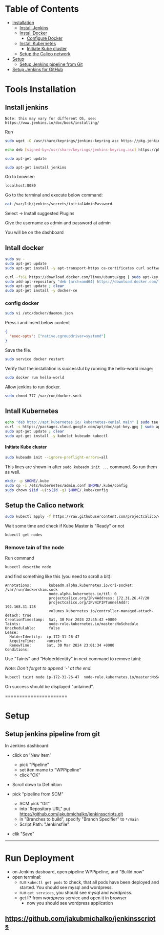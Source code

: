 # Table of Contents

- [Installation](#installation)
  - [Install Jenkins](#install-jenkins)
  - [Install Docker](#install-docker)
    - [Configure Docker](#configure-docker)
  - [Install Kubernetes](#install-kubernetes)
    - [Initiate Kube cluster](#initiate-kube-cluster)
  - [Setup the Calico network](#setup-the-calico-network)
- [Setup](#setup)
  - [Setup Jenkins pipeline from Git](#setup-jenkins-pipeline-from-git)
- [Setup Jenkins for GitHub](#setup-jenkins-for-github)

# Tools Installation

## Install jenkins

`Note: this may vary for different OS, see: https://www.jenkins.io/doc/book/installing/`

Run

```sh
sudo wget -O /usr/share/keyrings/jenkins-keyring.asc https://pkg.jenkins.io/debian-stable/jenkins.io-2023.key

echo deb [signed-by=/usr/share/keyrings/jenkins-keyring.asc] https://pkg.jenkins.io/debian-stable binary/ | sudo tee /etc/apt/sources.list.d/jenkins.list > /dev/null

sudo apt-get update

sudo apt-get install jenkins
```

Go to browser:

```sh
localhost:8080
```

Go to the terminal and execute below command:

```sh
cat /var/lib/jenkins/secrets/initialAdminPassword
```

Select -> Install suggested Plugins

Give the username as admin and password at admin

You will be on the dashboard

## Intall docker

```sh
sudo su -
sudo apt-get update
sudo apt-get install -y apt-transport-https ca-certificates curl software-properties-common

curl -fsSL https://download.docker.com/linux/ubuntu/gpg | sudo apt-key add -
sudo add-apt-repository "deb [arch=amd64] https://download.docker.com/linux/ubuntu $(lsb_release -cs) stable"
sudo apt-get update ; clear
sudo apt-get install -y docker-ce
```

### config docker

```sh
sudo vi /etc/docker/daemon.json
```

Press i and insert below content

```json
{
  "exec-opts": ["native.cgroupdriver=systemd"]
}
```

Save the file.

```sh
sudo service docker restart
```

Verify that the installation is successful by running the hello-world image:

```sh
sudo docker run hello-world
```

Allow jenkins to run docker.

```sh
sudo chmod 777 /var/run/docker.sock
```

## Intall Kubernetes

```sh
echo "deb http://apt.kubernetes.io/ kubernetes-xenial main" | sudo tee /etc/apt/sources.list.d/kubernetes.list
curl -s https://packages.cloud.google.com/apt/doc/apt-key.gpg | sudo apt-key add -
sudo apt-get update ; clear
sudo apt-get install -y kubelet kubeadm kubectl
```

#### Initiate Kube cluster

```sh
sudo kubeadm init --ignore-preflight-errors=all
```

This lines are shown in after `sudo kubeadm init ...` command. So run them as well.

```sh
mkdir -p $HOME/.kube
sudo cp -i /etc/kubernetes/admin.conf $HOME/.kube/config
sudo chown $(id -u):$(id -g) $HOME/.kube/config
```

## Setup the Calico network

```sh
sudo kubectl apply -f https://raw.githubusercontent.com/projectcalico/calico/v3.24.1/manifests/calico.yaml
```

Wait some time and check if Kube Master is "Ready" or not

```sh
kubectl get nodes
```

### Remove tain of the node

Run command

```sh
kubectl describe node
```

and find something like this (you need to scroll a bit):

```
Annotations:        kubeadm.alpha.kubernetes.io/cri-socket: /var/run/dockershim.sock
                    node.alpha.kubernetes.io/ttl: 0
                    projectcalico.org/IPv4Address: 172.31.26.47/20
                    projectcalico.org/IPv4IPIPTunnelAddr: 192.168.31.128
                    volumes.kubernetes.io/controller-managed-attach-detach: true
CreationTimestamp:  Sat, 30 Mar 2024 22:45:42 +0000
Taints:             node-role.kubernetes.io/master:NoSchedule
Unschedulable:      false
Lease:
  HolderIdentity:  ip-172-31-26-47
  AcquireTime:     <unset>
  RenewTime:       Sat, 30 Mar 2024 23:01:34 +0000
Conditions:

```

Use "Taints" and "HolderIdentity" in next command to remove taint:

_Note: Don't forget to append '-' at the end._

```sh
kubectl taint node ip-172-31-26-47  node-role.kubernetes.io/master:NoSchedule-
```

On success should be displayed "untained".

======================

# Setup

## Setup jenkins pipeline from git

In Jenkins dashboard

- click on 'New Item'

  - pick "Pipeline"
  - set iten mame to "WPPipeline"
  - click "OK"

- Scroll down to Definition
- pick "pipeline from SCM"
  - SCM pick "Git"
  - into 'Repository URL" put https://github.com/jakubmichalko/jenkinsscripts.git
  - in "Branches to build", specify "Branch Specifier" to `*/main`
  - Script Path: "Jenkinsfile"
- clik "Save"

---

# Run Deployment

- on Jenkins dasboard, open pipeline WPPipeline, and "Bulild now"
- open terminal:
  - run `kubectl get pods` to check, that all pods have been deployed and started. You should see mysql and wordpress.
  - run `get services`, you should see _mysql_ and _wordpress_.
  - get IP from _wordpress_ service and open it in browser
    - now you should see wordpress application

## https://github.com/jakubmichalko/jenkinsscripts
